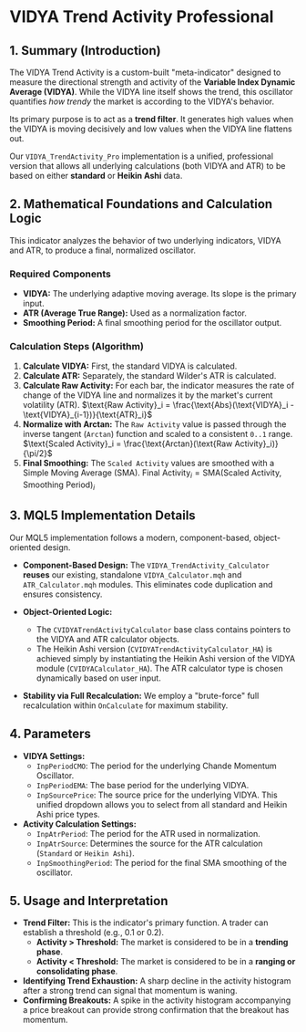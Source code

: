 # VIDYA Trend Activity Professional

## 1. Summary (Introduction)

The VIDYA Trend Activity is a custom-built "meta-indicator" designed to measure the directional strength and activity of the **Variable Index Dynamic Average (VIDYA)**. While the VIDYA line itself shows the trend, this oscillator quantifies *how trendy* the market is according to the VIDYA's behavior.

Its primary purpose is to act as a **trend filter**. It generates high values when the VIDYA is moving decisively and low values when the VIDYA line flattens out.

Our `VIDYA_TrendActivity_Pro` implementation is a unified, professional version that allows all underlying calculations (both VIDYA and ATR) to be based on either **standard** or **Heikin Ashi** data.

## 2. Mathematical Foundations and Calculation Logic

This indicator analyzes the behavior of two underlying indicators, VIDYA and ATR, to produce a final, normalized oscillator.

### Required Components

* **VIDYA:** The underlying adaptive moving average. Its slope is the primary input.
* **ATR (Average True Range):** Used as a normalization factor.
* **Smoothing Period:** A final smoothing period for the oscillator output.

### Calculation Steps (Algorithm)

1. **Calculate VIDYA:** First, the standard VIDYA is calculated.
2. **Calculate ATR:** Separately, the standard Wilder's ATR is calculated.
3. **Calculate Raw Activity:** For each bar, the indicator measures the rate of change of the VIDYA line and normalizes it by the market's current volatility (ATR).
    $\text{Raw Activity}_i = \frac{\text{Abs}(\text{VIDYA}_i - \text{VIDYA}_{i-1})}{\text{ATR}_i}$
4. **Normalize with Arctan:** The `Raw Activity` value is passed through the inverse tangent (`Arctan`) function and scaled to a consistent `0..1` range.
    $\text{Scaled Activity}_i = \frac{\text{Arctan}(\text{Raw Activity}_i)}{\pi/2}$
5. **Final Smoothing:** The `Scaled Activity` values are smoothed with a Simple Moving Average (SMA).
    $\text{Final Activity}_i = \text{SMA}(\text{Scaled Activity}, \text{Smoothing Period})_i$

## 3. MQL5 Implementation Details

Our MQL5 implementation follows a modern, component-based, object-oriented design.

* **Component-Based Design:** The `VIDYA_TrendActivity_Calculator` **reuses** our existing, standalone `VIDYA_Calculator.mqh` and `ATR_Calculator.mqh` modules. This eliminates code duplication and ensures consistency.

* **Object-Oriented Logic:**
  * The `CVIDYATrendActivityCalculator` base class contains pointers to the VIDYA and ATR calculator objects.
  * The Heikin Ashi version (`CVIDYATrendActivityCalculator_HA`) is achieved simply by instantiating the Heikin Ashi version of the VIDYA module (`CVIDYACalculator_HA`). The ATR calculator type is chosen dynamically based on user input.

* **Stability via Full Recalculation:** We employ a "brute-force" full recalculation within `OnCalculate` for maximum stability.

## 4. Parameters

* **VIDYA Settings:**
  * `InpPeriodCMO`: The period for the underlying Chande Momentum Oscillator.
  * `InpPeriodEMA`: The base period for the underlying VIDYA.
  * `InpSourcePrice`: The source price for the underlying VIDYA. This unified dropdown allows you to select from all standard and Heikin Ashi price types.
* **Activity Calculation Settings:**
  * `InpAtrPeriod`: The period for the ATR used in normalization.
  * `InpAtrSource`: Determines the source for the ATR calculation (`Standard` or `Heikin Ashi`).
  * `InpSmoothingPeriod`: The period for the final SMA smoothing of the oscillator.

## 5. Usage and Interpretation

* **Trend Filter:** This is the indicator's primary function. A trader can establish a threshold (e.g., 0.1 or 0.2).
  * **Activity > Threshold:** The market is considered to be in a **trending phase**.
  * **Activity < Threshold:** The market is considered to be in a **ranging or consolidating phase**.
* **Identifying Trend Exhaustion:** A sharp decline in the activity histogram after a strong trend can signal that momentum is waning.
* **Confirming Breakouts:** A spike in the activity histogram accompanying a price breakout can provide strong confirmation that the breakout has momentum.
